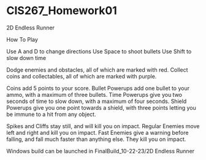 # CIS267_Homework01
 2D Endless Runner

How To Play

Use A and D to change directions
Use Space to shoot bullets
Use Shift to slow down time

Dodge enemies and obstacles, all of which are marked with red.
Collect coins and collectables, all of which are marked with purple.

Coins add 5 points to your score.
Bullet Powerups add one bullet to your ammo, with a maximum of three bullets.
Time Powerups give you two seconds of time to slow down, with a maximum of four seconds.
Shield Powerups give you one point towards a shield, with three points letting you be immune to a hit from any object.

Spikes and Cliffs stay still, and will kill you on impact.
Regular Enemies move left and right and kill you on impact.
Fast Enemies give a warning before falling, and fall much faster than anything else. They kill you on impact.


Windows build can be launched in FinalBuild_10-22-23/2D Endless Runner